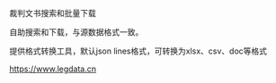 裁判文书搜索和批量下载


自助搜索和下载，与源数据格式一致。


提供格式转换工具，默认json lines格式，可转换为xlsx、csv、doc等格式


https://www.legdata.cn
